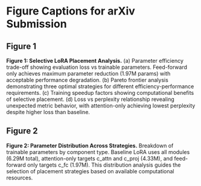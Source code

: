 # Figure Captions for arXiv Submission

## Figure 1

**Figure 1: Selective LoRA Placement Analysis.** (a) Parameter efficiency trade-off showing evaluation loss vs trainable parameters. Feed-forward only achieves maximum parameter reduction (1.97M params) with acceptable performance degradation. (b) Pareto frontier analysis demonstrating three optimal strategies for different efficiency-performance requirements. (c) Training speedup factors showing computational benefits of selective placement. (d) Loss vs perplexity relationship revealing unexpected metric behavior, with attention-only achieving lowest perplexity despite higher loss than baseline.

## Figure 2

**Figure 2: Parameter Distribution Across Strategies.** Breakdown of trainable parameters by component type. Baseline LoRA uses all modules (6.29M total), attention-only targets c_attn and c_proj (4.33M), and feed-forward only targets c_fc (1.97M). This distribution analysis guides the selection of placement strategies based on available computational resources.

